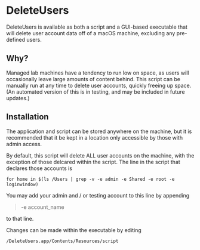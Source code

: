 # DeleteUsers

DeleteUsers is available as both a script and a GUI-based executable that will delete user account data off of a macOS machine, excluding any pre-defined users.

## Why?

Managed lab machines have a tendency to run low on space, as users will occasionally leave large amounts of content behind. This script can be manually run at any time to 
delete user accounts, quickly freeing up space. (An automated version of this is in testing, and may be included in future updates.)

## Installation

The application and script can be stored anywhere on the machine, but it is recommended that it be kept in a location only accessible by those with admin access.

By default, this script will delete ALL user accounts on the machine, with the exception of those delcared within the script. The line in the script that declares those accounts is

```
for home in $(ls /Users | grep -v -e admin -e Shared -e root -e loginwindow)
```

You may add your admin and / or testing account to this line by appending 
> -e account_name

to that line.

Changes can be made within the executable by editing 
```
/DeleteUsers.app/Contents/Resources/script
```
